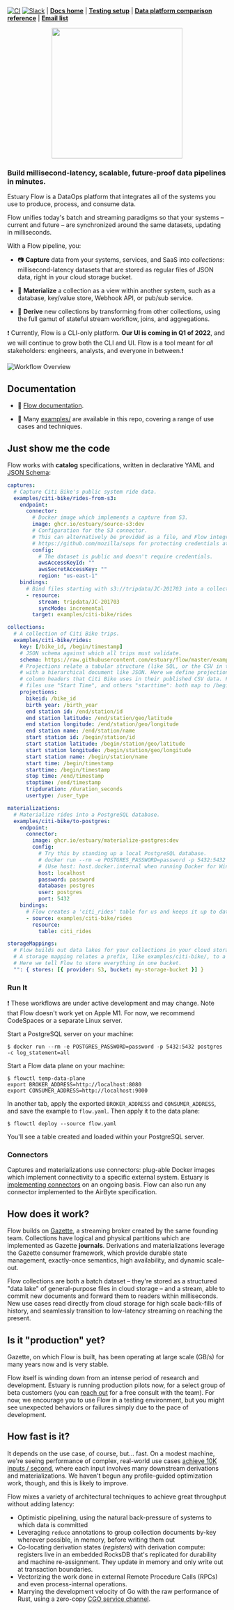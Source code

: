 [![CI](https://github.com/estuary/flow/workflows/CI/badge.svg)](https://github.com/estuary/flow/actions)
[![Slack](https://img.shields.io/badge/slack-@gazette/dev-yellow.svg?logo=slack)](https://join.slack.com/t/gazette-dev/shared_invite/enQtNjQxMzgyNTEzNzk1LTU0ZjZlZmY5ODdkOTEzZDQzZWU5OTk3ZTgyNjY1ZDE1M2U1ZTViMWQxMThiMjU1N2MwOTlhMmVjYjEzMjEwMGQ) | **[Docs home](https://docs.estuary.dev/)** | **[Testing setup](https://docs.estuary.dev/getting-started/installation)** | **[Data platform comparison reference](https://docs.estuary.dev/overview/comparisons)** | **[Email list](https://www.estuary.dev/newsletter-signup/)**

<p align="center">
    <img src ="site/static/img/EstuaryAnimated.gif"
     width="300"
     height="300"/>
         </p>

### Build millisecond-latency, scalable, future-proof data pipelines in minutes.

Estuary Flow is a DataOps platform that integrates all of the systems you use to produce, process, and consume data.

Flow unifies today's batch and streaming paradigms so that your systems
– current and future – are synchronized around the same datasets, updating in milliseconds.

With a Flow pipeline, you:

-   📷 **Capture** data from your systems, services, and SaaS into _collections_:
    millisecond-latency datasets that are stored as regular files of JSON data,
    right in your cloud storage bucket.

-   🎯 **Materialize** a collection as a view within another system,
    such as a database, key/value store, Webhook API, or pub/sub service.

-   🌊 **Derive** new collections by transforming from other collections, using
    the full gamut of stateful stream workflow, joins, and aggregations.

❗️ Currently, Flow is a CLI-only platform. **Our UI is coming in Q1 of 2022**, and we will continue to grow both the CLI and UI. Flow is a tool meant for *all* stakeholders: engineers, analysts, and everyone in between.❗️

![Workflow Overview](site/docs/concepts/at-a-glance.png)

## Documentation

-   📖 [Flow documentation](https://docs.estuary.dev/).

-   🧐 Many [examples/](examples/) are available in this repo, covering a range of use cases and techniques.

## Just show me the code

Flow works with **catalog** specifications, written in declarative YAML and [JSON Schema](https://json-schema.org/):

```YAML
captures:
  # Capture Citi Bike's public system ride data.
  examples/citi-bike/rides-from-s3:
    endpoint:
      connector:
        # Docker image which implements a capture from S3.
        image: ghcr.io/estuary/source-s3:dev
        # Configuration for the S3 connector.
        # This can alternatively be provided as a file, and Flow integrates with
        # https://github.com/mozilla/sops for protecting credentials at rest.
        config:
          # The dataset is public and doesn't require credentials.
          awsAccessKeyId: ""
          awsSecretAccessKey: ""
          region: "us-east-1"
    bindings:
      # Bind files starting with s3://tripdata/JC-201703 into a collection.
      - resource:
          stream: tripdata/JC-201703
          syncMode: incremental
        target: examples/citi-bike/rides

collections:
  # A collection of Citi Bike trips.
  examples/citi-bike/rides:
    key: [/bike_id, /begin/timestamp]
    # JSON schema against which all trips must validate.
    schema: https://raw.githubusercontent.com/estuary/flow/master/examples/citi-bike/ride.schema.yaml
    # Projections relate a tabular structure (like SQL, or the CSV in the "tripdata" bucket)
    # with a hierarchical document like JSON. Here we define projections for the various
    # column headers that Citi Bike uses in their published CSV data. For example some
    # files use "Start Time", and others "starttime": both map to /begin/timestamp
    projections:
      bikeid: /bike_id
      birth year: /birth_year
      end station id: /end/station/id
      end station latitude: /end/station/geo/latitude
      end station longitude: /end/station/geo/longitude
      end station name: /end/station/name
      start station id: /begin/station/id
      start station latitude: /begin/station/geo/latitude
      start station longitude: /begin/station/geo/longitude
      start station name: /begin/station/name
      start time: /begin/timestamp
      starttime: /begin/timestamp
      stop time: /end/timestamp
      stoptime: /end/timestamp
      tripduration: /duration_seconds
      usertype: /user_type

materializations:
  # Materialize rides into a PostgreSQL database.
  examples/citi-bike/to-postgres:
    endpoint:
      connector:
        image: ghcr.io/estuary/materialize-postgres:dev
        config:
          # Try this by standing up a local PostgreSQL database.
          # docker run --rm -e POSTGRES_PASSWORD=password -p 5432:5432 postgres -c log_statement=all
          # (Use host: host.docker.internal when running Docker for Windows/Mac).
          host: localhost
          password: password
          database: postgres
          user: postgres
          port: 5432
    bindings:
      # Flow creates a 'citi_rides' table for us and keeps it up to date.
      - source: examples/citi-bike/rides
        resource:
          table: citi_rides

storageMappings:
  # Flow builds out data lakes for your collections in your cloud storage buckets.
  # A storage mapping relates a prefix, like examples/citi-bike/, to a storage location.
  # Here we tell Flow to store everything in one bucket.
  "": { stores: [{ provider: S3, bucket: my-storage-bucket }] }
```

### Run It

❗ These workflows are under active development and may change.
Note that Flow doesn't work yet on Apple M1.
For now, we recommend CodeSpaces or a separate Linux server.

Start a PostgreSQL server on your machine:
```console
$ docker run --rm -e POSTGRES_PASSWORD=password -p 5432:5432 postgres -c log_statement=all
```

Start a Flow data plane on your machine:
```console
$ flowctl temp-data-plane
export BROKER_ADDRESS=http://localhost:8080
export CONSUMER_ADDRESS=http://localhost:9000
```

In another tab, apply the exported `BROKER_ADDRESS` and `CONSUMER_ADDRESS`,
and save the example to `flow.yaml`. Then apply it to the data plane:

```console
$ flowctl deploy --source flow.yaml
```

You'll see a table created and loaded within your PostgreSQL server.

### Connectors

Captures and materializations use connectors:
plug-able Docker images which implement connectivity to a specific external system.
Estuary is [implementing connectors](https://github.com/orgs/estuary/packages?repo_name=connectors)
on an ongoing basis.
Flow can also run any connector implemented to the AirByte specification.

## How does it work?

Flow builds on [Gazette](https://gazette.dev), a streaming broker created by the same founding team.
Collections have logical and physical partitions
which are implemented as Gazette **journals**.
Derivations and materializations leverage the Gazette consumer framework,
which provide durable state management, exactly-once semantics,
high availability, and dynamic scale-out.

Flow collections are both a batch dataset –
they're stored as a structured "data lake" of general-purpose files in cloud storage –
and a stream, able to commit new documents and forward them to readers within milliseconds.
New use cases read directly from cloud storage for high scale back-fills of history,
and seamlessly transition to low-latency streaming on reaching the present.

## Is it "production" yet?

Gazette, on which Flow is built, has been operating at large scale (GB/s)
for many years now and is very stable.

Flow itself is winding down from an intense period of research and development.
Estuary is running production pilots now, for a select group of beta customers (you can [reach out](https://www.estuary.dev/#get-in-touch) for a free consult with the team).
For now, we encourage you to use Flow in a testing environment, but you might see unexpected behaviors
or failures simply due to the pace of development.

## How fast is it?

It depends on the use case, of course, but... fast. On a modest machine,
we're seeing performance of complex, real-world use cases
[achieve 10K inputs / second](https://github.com/estuary/flow/tree/docs-examples/examples/segment#extras-2-turn-up-the-heat),
where each input involves many downstream derivations and materializations.
We haven't begun any profile-guided optimization work, though, and this is likely to improve.

Flow mixes a variety of architectural techniques to achieve great throughput without adding latency:

-   Optimistic pipelining, using the natural back-pressure of systems to which data is committed
-   Leveraging `reduce` annotations to group collection documents by-key wherever possible,
    in memory, before writing them out
-   Co-locating derivation states (_registers_) with derivation compute:
    registers live in an embedded RocksDB that's replicated for durability and machine re-assignment.
    They update in memory and only write out at transaction boundaries.
-   Vectorizing the work done in external Remote Procedure Calls (RPCs) and even process-internal operations.
-   Marrying the development velocity of Go with the raw performance of Rust, using a zero-copy
    [CGO service channel](https://github.com/estuary/flow/commit/0fc0ff83fc5c58e01a09a053419f811d4460776e).
